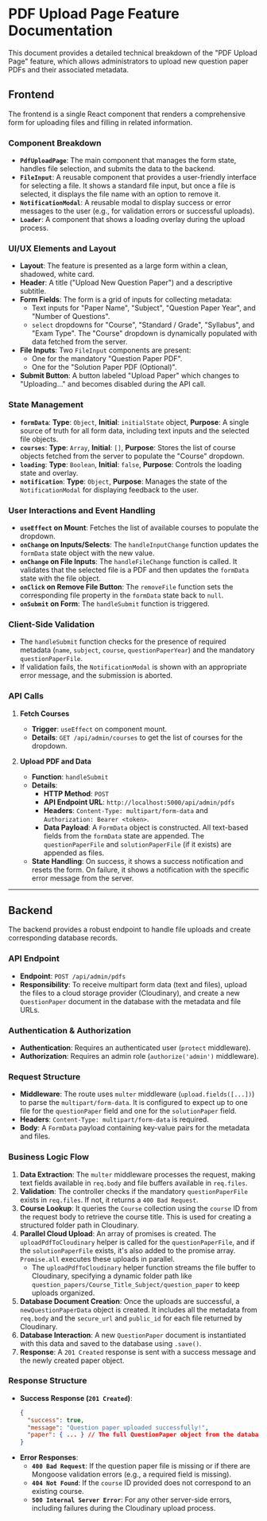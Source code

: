 # PDF Upload Page Feature Documentation

This document provides a detailed technical breakdown of the "PDF Upload Page" feature, which allows administrators to upload new question paper PDFs and their associated metadata.

## Frontend

The frontend is a single React component that renders a comprehensive form for uploading files and filling in related information.

### Component Breakdown

*   **`PdfUploadPage`**: The main component that manages the form state, handles file selection, and submits the data to the backend.
*   **`FileInput`**: A reusable component that provides a user-friendly interface for selecting a file. It shows a standard file input, but once a file is selected, it displays the file name with an option to remove it.
*   **`NotificationModal`**: A reusable modal to display success or error messages to the user (e.g., for validation errors or successful uploads).
*   **`Loader`**: A component that shows a loading overlay during the upload process.

### UI/UX Elements and Layout

*   **Layout**: The feature is presented as a large form within a clean, shadowed, white card.
*   **Header**: A title ("Upload New Question Paper") and a descriptive subtitle.
*   **Form Fields**: The form is a grid of inputs for collecting metadata:
    *   Text inputs for "Paper Name", "Subject", "Question Paper Year", and "Number of Questions".
    *   `select` dropdowns for "Course", "Standard / Grade", "Syllabus", and "Exam Type". The "Course" dropdown is dynamically populated with data fetched from the server.
*   **File Inputs**: Two `FileInput` components are present:
    *   One for the mandatory "Question Paper PDF".
    *   One for the "Solution Paper PDF (Optional)".
*   **Submit Button**: A button labeled "Upload Paper" which changes to "Uploading..." and becomes disabled during the API call.

### State Management

*   **`formData`**: **Type**: `Object`, **Initial**: `initialState` object, **Purpose**: A single source of truth for all form data, including text inputs and the selected file objects.
*   **`courses`**: **Type**: `Array`, **Initial**: `[]`, **Purpose**: Stores the list of course objects fetched from the server to populate the "Course" dropdown.
*   **`loading`**: **Type**: `Boolean`, **Initial**: `false`, **Purpose**: Controls the loading state and overlay.
*   **`notification`**: **Type**: `Object`, **Purpose**: Manages the state of the `NotificationModal` for displaying feedback to the user.

### User Interactions and Event Handling

*   **`useEffect` on Mount**: Fetches the list of available courses to populate the dropdown.
*   **`onChange` on Inputs/Selects**: The `handleInputChange` function updates the `formData` state object with the new value.
*   **`onChange` on File Inputs**: The `handleFileChange` function is called. It validates that the selected file is a PDF and then updates the `formData` state with the file object.
*   **`onClick` on Remove File Button**: The `removeFile` function sets the corresponding file property in the `formData` state back to `null`.
*   **`onSubmit` on Form**: The `handleSubmit` function is triggered.

### Client-Side Validation

*   The `handleSubmit` function checks for the presence of required metadata (`name`, `subject`, `course`, `questionPaperYear`) and the mandatory `questionPaperFile`.
*   If validation fails, the `NotificationModal` is shown with an appropriate error message, and the submission is aborted.

### API Calls

1.  **Fetch Courses**
    *   **Trigger**: `useEffect` on component mount.
    *   **Details**: `GET /api/admin/courses` to get the list of courses for the dropdown.

2.  **Upload PDF and Data**
    *   **Function**: `handleSubmit`
    *   **Details**:
        *   **HTTP Method**: `POST`
        *   **API Endpoint URL**: `http://localhost:5000/api/admin/pdfs`
        *   **Headers**: `Content-Type: multipart/form-data` and `Authorization: Bearer <token>`.
        *   **Data Payload**: A `FormData` object is constructed. All text-based fields from the `formData` state are appended. The `questionPaperFile` and `solutionPaperFile` (if it exists) are appended as files.
    *   **State Handling**: On success, it shows a success notification and resets the form. On failure, it shows a notification with the specific error message from the server.

---

## Backend

The backend provides a robust endpoint to handle file uploads and create corresponding database records.

### API Endpoint

*   **Endpoint**: `POST /api/admin/pdfs`
*   **Responsibility**: To receive multipart form data (text and files), upload the files to a cloud storage provider (Cloudinary), and create a new `QuestionPaper` document in the database with the metadata and file URLs.

### Authentication & Authorization

*   **Authentication**: Requires an authenticated user (`protect` middleware).
*   **Authorization**: Requires an admin role (`authorize('admin')` middleware).

### Request Structure

*   **Middleware**: The route uses `multer` middleware (`upload.fields([...])`) to parse the `multipart/form-data`. It is configured to expect up to one file for the `questionPaper` field and one for the `solutionPaper` field.
*   **Headers**: `Content-Type: multipart/form-data` is required.
*   **Body**: A `FormData` payload containing key-value pairs for the metadata and files.

### Business Logic Flow

1.  **Data Extraction**: The `multer` middleware processes the request, making text fields available in `req.body` and file buffers available in `req.files`.
2.  **Validation**: The controller checks if the mandatory `questionPaperFile` exists in `req.files`. If not, it returns a `400 Bad Request`.
3.  **Course Lookup**: It queries the `Course` collection using the `course` ID from the request body to retrieve the course title. This is used for creating a structured folder path in Cloudinary.
4.  **Parallel Cloud Upload**: An array of promises is created. The `uploadPdfToCloudinary` helper is called for the `questionPaperFile`, and if the `solutionPaperFile` exists, it's also added to the promise array. `Promise.all` executes these uploads in parallel.
    *   The `uploadPdfToCloudinary` helper function streams the file buffer to Cloudinary, specifying a dynamic folder path like `question_papers/Course_Title_Subject/question_paper` to keep uploads organized.
5.  **Database Document Creation**: Once the uploads are successful, a `newQuestionPaperData` object is created. It includes all the metadata from `req.body` and the `secure_url` and `public_id` for each file returned by Cloudinary.
6.  **Database Interaction**: A new `QuestionPaper` document is instantiated with this data and saved to the database using `.save()`.
7.  **Response**: A `201 Created` response is sent with a success message and the newly created paper object.

### Response Structure

*   **Success Response (`201 Created`)**:
    ```json
    {
      "success": true,
      "message": "Question paper uploaded successfully!",
      "paper": { ... } // The full QuestionPaper object from the database
    }
    ```
*   **Error Responses**:
    *   **`400 Bad Request`**: If the question paper file is missing or if there are Mongoose validation errors (e.g., a required field is missing).
    *   **`404 Not Found`**: If the `course` ID provided does not correspond to an existing course.
    *   **`500 Internal Server Error`**: For any other server-side errors, including failures during the Cloudinary upload process.
